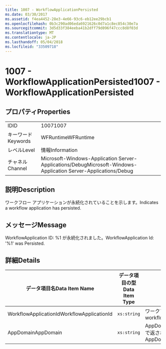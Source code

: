 ```yaml
---
title: 1007 - WorkflowApplicationPersisted
ms.date: 03/30/2017
ms.assetid: f4ea4452-28e3-4e66-93c6-eb12ee29bcb1
ms.openlocfilehash: 0b3c290ad06eda6921626c0d7a1c8ec854c30e7a
ms.sourcegitcommit: 3d5d33f384eeba41b2dff79d096f47ccc8d8f03d
ms.translationtype: MT
ms.contentlocale: ja-JP
ms.lasthandoff: 05/04/2018
ms.locfileid: "33509718"
---
```

# <a name="1007---workflowapplicationpersisted"></a><span data-ttu-id="df588-102">1007 - WorkflowApplicationPersisted</span><span class="sxs-lookup"><span data-stu-id="df588-102">1007 - WorkflowApplicationPersisted</span></span>
## <a name="properties"></a><span data-ttu-id="df588-103">プロパティ</span><span class="sxs-lookup"><span data-stu-id="df588-103">Properties</span></span>  
  
|||  
|-|-|  
|<span data-ttu-id="df588-104">ID</span><span class="sxs-lookup"><span data-stu-id="df588-104">ID</span></span>|<span data-ttu-id="df588-105">1007</span><span class="sxs-lookup"><span data-stu-id="df588-105">1007</span></span>|  
|<span data-ttu-id="df588-106">キーワード</span><span class="sxs-lookup"><span data-stu-id="df588-106">Keywords</span></span>|<span data-ttu-id="df588-107">WFRuntime</span><span class="sxs-lookup"><span data-stu-id="df588-107">WFRuntime</span></span>|  
|<span data-ttu-id="df588-108">レベル</span><span class="sxs-lookup"><span data-stu-id="df588-108">Level</span></span>|<span data-ttu-id="df588-109">情報</span><span class="sxs-lookup"><span data-stu-id="df588-109">Information</span></span>|  
|<span data-ttu-id="df588-110">チャネル</span><span class="sxs-lookup"><span data-stu-id="df588-110">Channel</span></span>|<span data-ttu-id="df588-111">Microsoft-Windows-Application Server-Applications/Debug</span><span class="sxs-lookup"><span data-stu-id="df588-111">Microsoft-Windows-Application Server-Applications/Debug</span></span>|  
  
## <a name="description"></a><span data-ttu-id="df588-112">説明</span><span class="sxs-lookup"><span data-stu-id="df588-112">Description</span></span>  
 <span data-ttu-id="df588-113">ワークフロー アプリケーションが永続化されていることを示します。</span><span class="sxs-lookup"><span data-stu-id="df588-113">Indicates a workflow application has persisted.</span></span>  
  
## <a name="message"></a><span data-ttu-id="df588-114">メッセージ</span><span class="sxs-lookup"><span data-stu-id="df588-114">Message</span></span>  
 <span data-ttu-id="df588-115">WorkflowApplication ID: %1 が永続化されました。</span><span class="sxs-lookup"><span data-stu-id="df588-115">WorkflowApplication Id: '%1' was Persisted.</span></span>  
  
## <a name="details"></a><span data-ttu-id="df588-116">詳細</span><span class="sxs-lookup"><span data-stu-id="df588-116">Details</span></span>  
  
|<span data-ttu-id="df588-117">データ項目名</span><span class="sxs-lookup"><span data-stu-id="df588-117">Data Item Name</span></span>|<span data-ttu-id="df588-118">データ項目の型</span><span class="sxs-lookup"><span data-stu-id="df588-118">Data Item Type</span></span>|<span data-ttu-id="df588-119">説明</span><span class="sxs-lookup"><span data-stu-id="df588-119">Description</span></span>|  
|--------------------|--------------------|-----------------|  
|<span data-ttu-id="df588-120">WorkflowApplicationId</span><span class="sxs-lookup"><span data-stu-id="df588-120">WorkflowApplicationId</span></span>|`xs:string`|<span data-ttu-id="df588-121">ワークフロー アプリケーション ID</span><span class="sxs-lookup"><span data-stu-id="df588-121">The workflow application id</span></span>|  
|<span data-ttu-id="df588-122">AppDomain</span><span class="sxs-lookup"><span data-stu-id="df588-122">AppDomain</span></span>|`xs:string`|<span data-ttu-id="df588-123">AppDomain.CurrentDomain.FriendlyName で返される文字列。</span><span class="sxs-lookup"><span data-stu-id="df588-123">The string returned by AppDomain.CurrentDomain.FriendlyName.</span></span>|

